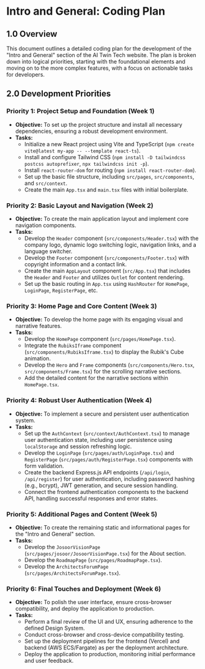 # Intro and General: Coding Plan

## 1.0 Overview

This document outlines a detailed coding plan for the development of the "Intro and General" section of the AI Twin Tech website. The plan is broken down into logical priorities, starting with the foundational elements and moving on to the more complex features, with a focus on actionable tasks for developers.

## 2.0 Development Priorities

### Priority 1: Project Setup and Foundation (Week 1)

*   **Objective:** To set up the project structure and install all necessary dependencies, ensuring a robust development environment.
*   **Tasks:**
    *   Initialize a new React project using Vite and TypeScript (`npm create vite@latest my-app -- --template react-ts`).
    *   Install and configure Tailwind CSS (`npm install -D tailwindcss postcss autoprefixer`, `npx tailwindcss init -p`).
    *   Install `react-router-dom` for routing (`npm install react-router-dom`).
    *   Set up the basic file structure, including `src/pages`, `src/components`, and `src/context`.
    *   Create the main `App.tsx` and `main.tsx` files with initial boilerplate.

### Priority 2: Basic Layout and Navigation (Week 2)

*   **Objective:** To create the main application layout and implement core navigation components.
*   **Tasks:**
    *   Develop the `Header` component (`src/components/Header.tsx`) with the company logo, dynamic logo switching logic, navigation links, and a language switcher.
    *   Develop the `Footer` component (`src/components/Footer.tsx`) with copyright information and a contact link.
    *   Create the main `AppLayout` component (`src/App.tsx`) that includes the `Header` and `Footer` and utilizes `Outlet` for content rendering.
    *   Set up the basic routing in `App.tsx` using `HashRouter` for `HomePage`, `LoginPage`, `RegisterPage`, etc.

### Priority 3: Home Page and Core Content (Week 3)

*   **Objective:** To develop the home page with its engaging visual and narrative features.
*   **Tasks:**
    *   Develop the `HomePage` component (`src/pages/HomePage.tsx`).
    *   Integrate the `RubiksIframe` component (`src/components/RubiksIframe.tsx`) to display the Rubik's Cube animation.
    *   Develop the `Hero` and `Frame` components (`src/components/Hero.tsx`, `src/components/Frame.tsx`) for the scrolling narrative sections.
    *   Add the detailed content for the narrative sections within `HomePage.tsx`.

### Priority 4: Robust User Authentication (Week 4)

*   **Objective:** To implement a secure and persistent user authentication system.
*   **Tasks:**
    *   Set up the `AuthContext` (`src/context/AuthContext.tsx`) to manage user authentication state, including user persistence using `localStorage` and session refreshing logic.
    *   Develop the `LoginPage` (`src/pages/auth/LoginPage.tsx`) and `RegisterPage` (`src/pages/auth/RegisterPage.tsx`) components with form validation.
    *   Create the backend Express.js API endpoints (`/api/login`, `/api/register`) for user authentication, including password hashing (e.g., bcrypt), JWT generation, and secure session handling.
    *   Connect the frontend authentication components to the backend API, handling successful responses and error states.

### Priority 5: Additional Pages and Content (Week 5)

*   **Objective:** To create the remaining static and informational pages for the "Intro and General" section.
*   **Tasks:**
    *   Develop the `JosoorVisionPage` (`src/pages/josoor/JosoorVisionPage.tsx`) for the About section.
    *   Develop the `RoadmapPage` (`src/pages/RoadmapPage.tsx`).
    *   Develop the `ArchitectsForumPage` (`src/pages/ArchitectsForumPage.tsx`).

### Priority 6: Final Touches and Deployment (Week 6)

*   **Objective:** To polish the user interface, ensure cross-browser compatibility, and deploy the application to production.
*   **Tasks:**
    *   Perform a final review of the UI and UX, ensuring adherence to the defined Design System.
    *   Conduct cross-browser and cross-device compatibility testing.
    *   Set up the deployment pipelines for the frontend (Vercel) and backend (AWS ECS/Fargate) as per the deployment architecture.
    *   Deploy the application to production, monitoring initial performance and user feedback.
